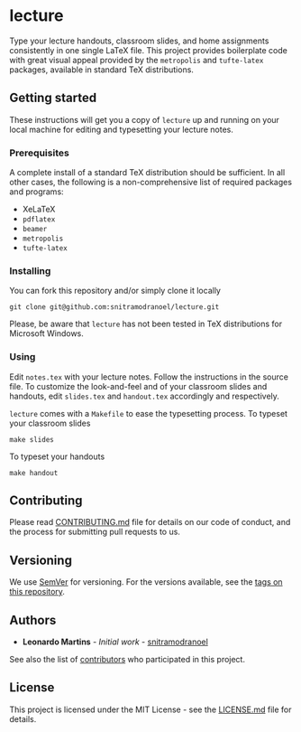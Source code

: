 # lecture

Type your lecture handouts, classroom slides, and home assignments consistently in one single LaTeX file. This project provides boilerplate code with great visual appeal provided by the `metropolis` and `tufte-latex` packages, available in standard TeX distributions.

## Getting started

These instructions will get you a copy of `lecture` up and running on your local machine for editing and typesetting your lecture notes.

### Prerequisites

A complete install of a standard TeX distribution should be sufficient. In all other cases, the following is a non-comprehensive list of required packages and programs:

- XeLaTeX
- `pdflatex`
- `beamer`
- `metropolis`
- `tufte-latex`

### Installing

You can fork this repository and/or simply clone it locally

```
git clone git@github.com:snitramodranoel/lecture.git
```

Please, be aware that `lecture` has not been tested in TeX distributions for Microsoft Windows.

### Using

Edit `notes.tex` with your lecture notes. Follow the instructions in the source file. To customize the look-and-feel and of your classroom slides and handouts, edit `slides.tex` and `handout.tex` accordingly and respectively.

`lecture` comes with a `Makefile` to ease the typesetting process. To typeset your classroom slides

```
make slides
```

To typeset your handouts

```
make handout
```

## Contributing

Please read [CONTRIBUTING.md](CONTRIBUTING.md) file for details on our code of conduct, and the process for submitting pull requests to us.

## Versioning

We use [SemVer](http://semver.org/) for versioning. For the versions available, see the [tags on this repository](https://github.com/snitramodranoel/lecture/tags).

## Authors

* **Leonardo Martins** - *Initial work* - [snitramodranoel](https://github.com/snitramodranoel)

See also the list of [contributors](https://github.com/snitramodranoel/lecture/contributors) who participated in this project.

## License

This project is licensed under the MIT License - see the [LICENSE.md](LICENSE.md) file for details.
